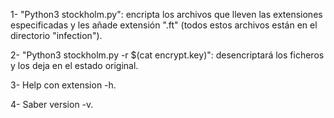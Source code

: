 1- "Python3 stockholm.py": encripta los archivos que lleven las extensiones especificadas y les añade extensión ".ft" (todos estos archivos están en el directorio "infection").

2- "Python3 stockholm.py -r $(cat encrypt.key)": desencriptará los ficheros y los deja en el estado original.

3- Help con extension -h.

4- Saber version -v.
